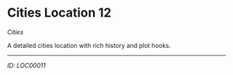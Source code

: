 # Cities Location 12

*Cities*

A detailed cities location with rich history and plot hooks.

---
*ID: LOC00011*